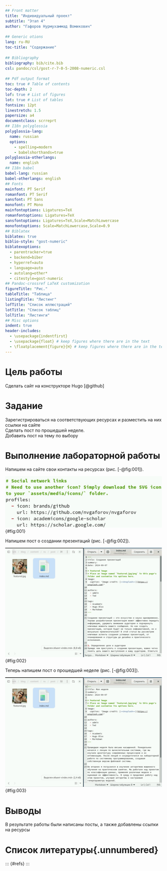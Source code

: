```yaml
---
## Front matter
title: "Индивидуальный проект"
subtitle: "Этап 4"
author: "Гафоров Нурмухаммад Вомикович"

## Generic otions
lang: ru-RU
toc-title: "Содержание"

## Bibliography
bibliography: bib/cite.bib
csl: pandoc/csl/gost-r-7-0-5-2008-numeric.csl

## Pdf output format
toc: true # Table of contents
toc-depth: 2
lof: true # List of figures
lot: true # List of tables
fontsize: 12pt
linestretch: 1.5
papersize: a4
documentclass: scrreprt
## I18n polyglossia
polyglossia-lang:
  name: russian
  options:
	- spelling=modern
	- babelshorthands=true
polyglossia-otherlangs:
  name: english
## I18n babel
babel-lang: russian
babel-otherlangs: english
## Fonts
mainfont: PT Serif
romanfont: PT Serif
sansfont: PT Sans
monofont: PT Mono
mainfontoptions: Ligatures=TeX
romanfontoptions: Ligatures=TeX
sansfontoptions: Ligatures=TeX,Scale=MatchLowercase
monofontoptions: Scale=MatchLowercase,Scale=0.9
## Biblatex
biblatex: true
biblio-style: "gost-numeric"
biblatexoptions:
  - parentracker=true
  - backend=biber
  - hyperref=auto
  - language=auto
  - autolang=other*
  - citestyle=gost-numeric
## Pandoc-crossref LaTeX customization
figureTitle: "Рис."
tableTitle: "Таблица"
listingTitle: "Листинг"
lofTitle: "Список иллюстраций"
lotTitle: "Список таблиц"
lolTitle: "Листинги"
## Misc options
indent: true
header-includes:
  - \usepackage{indentfirst}
  - \usepackage{float} # keep figures where there are in the text
  - \floatplacement{figure}{H} # keep figures where there are in the text
---
```


# Цель работы

Сделать сайт на конструкторе Hugo [@github]

# Задание

Зарегистрироваться на соответствующих ресурсах и разместить на них ссылки на сайте  
Сделать пост по прошедшей неделе.  
Добавить пост на тему по выбору  

# Выполнение лабораторной работы

Напишем на сайте свои контакты на ресурсах (рис. [-@fig:001]).

![Контакты](image/1.jpg){#fig:001}

Напишем пост о создании презентаций (рис. [-@fig:002]).

![Пост о презентация](image/2.jpg){#fig:002}

Теперь напишем пост о прошедшей неделе (рис. [-@fig:003]).

![Пост о прошедшей неделе](image/3.jpg){#fig:003}

# Выводы

В результате работы были написаны посты, а также добавлены ссылки на ресурсы

# Список литературы{.unnumbered}

::: {#refs}
:::
